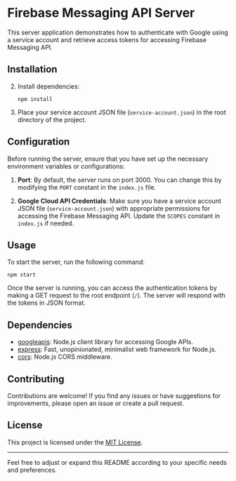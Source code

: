 # Firebase Messaging API Server

This server application demonstrates how to authenticate with Google using a service account and retrieve access tokens for accessing Firebase Messaging API.

## Installation

2. Install dependencies:
   ```
   npm install
   ```

3. Place your service account JSON file (`service-account.json`) in the root directory of the project.

## Configuration

Before running the server, ensure that you have set up the necessary environment variables or configurations:

1. **Port**: By default, the server runs on port 3000. You can change this by modifying the `PORT` constant in the `index.js` file.

2. **Google Cloud API Credentials**: Make sure you have a service account JSON file (`service-account.json`) with appropriate permissions for accessing the Firebase Messaging API. Update the `SCOPES` constant in `index.js` if needed.

## Usage

To start the server, run the following command:

```
npm start
```

Once the server is running, you can access the authentication tokens by making a GET request to the root endpoint (`/`). The server will respond with the tokens in JSON format.

## Dependencies

- [googleapis](https://www.npmjs.com/package/googleapis): Node.js client library for accessing Google APIs.
- [express](https://www.npmjs.com/package/express): Fast, unopinionated, minimalist web framework for Node.js.
- [cors](https://www.npmjs.com/package/cors): Node.js CORS middleware.

## Contributing

Contributions are welcome! If you find any issues or have suggestions for improvements, please open an issue or create a pull request.

## License

This project is licensed under the [MIT License](LICENSE).

---

Feel free to adjust or expand this README according to your specific needs and preferences.
